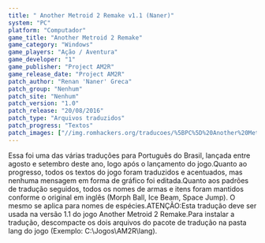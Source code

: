 ```yaml
---
title: " Another Metroid 2 Remake v1.1 (Naner)"
system: "PC"
platform: "Computador"
game_title: "Another Metroid 2 Remake"
game_category: "Windows"
game_players: "Ação / Aventura"
game_developer: "1"
game_publisher: "Project AM2R"
game_release_date: "Project AM2R"
patch_author: "Renan 'Naner' Greca"
patch_group: "Nenhum"
patch_site: "Nenhum"
patch_version: "1.0"
patch_release: "20/08/2016"
patch_type: "Arquivos traduzidos"
patch_progress: "Textos"
patch_images: ["//img.romhackers.org/traducoes/%5BPC%5D%20Another%20Metroid%202%20Remake%20-%20Naner%20-%201.jpg","//img.romhackers.org/traducoes/%5BPC%5D%20Another%20Metroid%202%20Remake%20-%20Naner%20-%202.jpg","//img.romhackers.org/traducoes/%5BPC%5D%20Another%20Metroid%202%20Remake%20-%20Naner%20-%203.jpg"]
---
```

Essa foi uma das várias traduções para Português do Brasil, lançada entre agosto e setembro deste ano, logo após o lançamento do jogo.Quanto ao progresso, todos os textos do jogo foram traduzidos e acentuados, mas nenhuma mensagem em forma de gráfico foi editada.Quanto aos padrões de tradução seguidos, todos os nomes de armas e itens foram mantidos conforme o original em inglês (Morph Ball, Ice Beam, Space Jump). O mesmo se aplica para nomes de espécies.ATENÇÃO:Esta tradução deve ser usada na versão 1.1 do jogo Another Metroid 2 Remake.Para instalar a tradução, descompacte os dois arquivos do pacote de tradução na pasta lang do jogo (Exemplo: C:\Jogos\AM2R\lang).